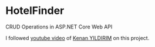 # HotelFinder
CRUD Operations in ASP.NET Core Web API

I followed [youtube video](https://www.youtube.com/watch?v=3NMWrykkRYY) of [Kenan YILDIRIM](https://github.com/kenanyildirim) on this project.
